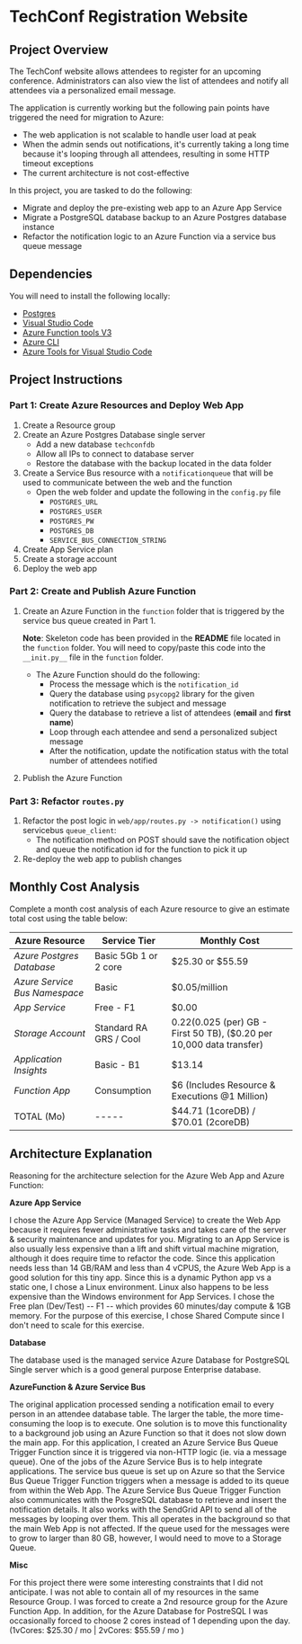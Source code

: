 # TechConf Registration Website

## Project Overview
The TechConf website allows attendees to register for an upcoming conference. Administrators can also view the list of attendees and notify all attendees via a personalized email message.

The application is currently working but the following pain points have triggered the need for migration to Azure:
 - The web application is not scalable to handle user load at peak
 - When the admin sends out notifications, it's currently taking a long time because it's looping through all attendees, resulting in some HTTP timeout exceptions
 - The current architecture is not cost-effective 

In this project, you are tasked to do the following:
- Migrate and deploy the pre-existing web app to an Azure App Service
- Migrate a PostgreSQL database backup to an Azure Postgres database instance
- Refactor the notification logic to an Azure Function via a service bus queue message

## Dependencies

You will need to install the following locally:
- [Postgres](https://www.postgresql.org/download/)
- [Visual Studio Code](https://code.visualstudio.com/download)
- [Azure Function tools V3](https://docs.microsoft.com/en-us/azure/azure-functions/functions-run-local?tabs=windows%2Ccsharp%2Cbash#install-the-azure-functions-core-tools)
- [Azure CLI](https://docs.microsoft.com/en-us/cli/azure/install-azure-cli?view=azure-cli-latest)
- [Azure Tools for Visual Studio Code](https://marketplace.visualstudio.com/items?itemName=ms-vscode.vscode-node-azure-pack)

## Project Instructions

### Part 1: Create Azure Resources and Deploy Web App
1. Create a Resource group
2. Create an Azure Postgres Database single server
   - Add a new database `techconfdb`
   - Allow all IPs to connect to database server
   - Restore the database with the backup located in the data folder
3. Create a Service Bus resource with a `notificationqueue` that will be used to communicate between the web and the function
   - Open the web folder and update the following in the `config.py` file
      - `POSTGRES_URL`
      - `POSTGRES_USER`
      - `POSTGRES_PW`
      - `POSTGRES_DB`
      - `SERVICE_BUS_CONNECTION_STRING`
4. Create App Service plan
5. Create a storage account
6. Deploy the web app

### Part 2: Create and Publish Azure Function
1. Create an Azure Function in the `function` folder that is triggered by the service bus queue created in Part 1.

      **Note**: Skeleton code has been provided in the **README** file located in the `function` folder. You will need to copy/paste this code into the `__init.py__` file in the `function` folder.
      - The Azure Function should do the following:
         - Process the message which is the `notification_id`
         - Query the database using `psycopg2` library for the given notification to retrieve the subject and message
         - Query the database to retrieve a list of attendees (**email** and **first name**)
         - Loop through each attendee and send a personalized subject message
         - After the notification, update the notification status with the total number of attendees notified
2. Publish the Azure Function

### Part 3: Refactor `routes.py`
1. Refactor the post logic in `web/app/routes.py -> notification()` using servicebus `queue_client`:
   - The notification method on POST should save the notification object and queue the notification id for the function to pick it up
2. Re-deploy the web app to publish changes

## Monthly Cost Analysis
Complete a month cost analysis of each Azure resource to give an estimate total cost using the table below:

| Azure Resource | Service Tier | Monthly Cost |
| ------------ | ------------ | ------------ |
| *Azure Postgres Database* | Basic 5Gb 1 or 2 core |     $25.30 or $55.59         |
| *Azure Service Bus Namespace*   | Basic     |     $0.05/million        |
| *App Service*    | Free - F1  |   $0.00      |              |
| *Storage Account* | Standard RA GRS / Cool    |$0.22    ($0.025 (per) GB - First 50 TB), ($0.20 per 10,000 data transfer) |
| *Application Insights* | Basic - B1 | $13.14   |
| *Function App* |  Consumption | $6 (Includes Resource & Executions @1 Million)    |
| TOTAL (Mo)   |    -----    |    $44.71 (1coreDB) / $70.01 (2coreDB)     |

## Architecture Explanation
Reasoning for the architecture selection for the Azure Web App and Azure Function:

**Azure App Service**

I chose the Azure App Service (Managed Service) to create the Web App because it requires fewer administrative tasks and takes care of the server & security maintenance and updates for you. Migrating to an App Service is also usually less expensive than a lift and shift virtual machine migration, although it does require time to refactor the code.  Since this application needs less than 14 GB/RAM and less than 4 vCPUS, the Azure Web App is a good solution for this tiny app. Since this is a dynamic Python app vs a static one, I chose a Linux environment. Linux also happens to be less expensive than the Windows environment for App Services. I chose the Free plan (Dev/Test) -- F1 -- which provides 60 minutes/day compute & 1GB memory.  For the purpose of this exercise, I chose Shared Compute since I don't need to scale for this exercise.

**Database**

The database used is the managed service Azure Database for PostgreSQL Single server which is a good general purpose Enterprise database.

**AzureFunction & Azure Service Bus**

The original application processed sending a notification email to every person in an attendee database table. The larger the table, the more time-consuming the loop is to execute. One solution is to move this functionality to a background job using an Azure Function so that it does not slow down the main app.  For this application, I created an Azure Service Bus Queue Trigger Function since it is triggered via non-HTTP logic (ie. via a message queue).  One of the jobs of the Azure Service Bus is to help integrate applications. The service bus queue is set up on Azure so that the Service Bus Queue Trigger Function triggers when a message is added to its queue from within the Web App. The Azure Service Bus Queue Trigger Function also communicates with the PosgreSQL database to retrieve and insert the notification details. It also works with the SendGrid API to send all of the messages by looping over them. This all operates in the background so that the main Web App is not affected.  If the queue used for the messages were to grow to larger than 80 GB, however, I would need to move to a Storage Queue.

**Misc**

For this project there were some interesting constraints that I did not anticipate. I was not able to contain all of my resources in the same Resource Group. I was forced to create a 2nd resource group for the Azure Function App. In addition, for the Azure Database for PostreSQL I was occasionally forced to choose 2 cores instead of 1 depending upon the day. (1vCores: $25.30 / mo | 2vCores: $55.59 / mo )
